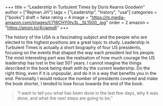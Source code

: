 +++
title = "Leadership in Turbulent Times by Doris Kearns Goodwin"
author = ["Rejman Jiří"]
tags = ["Leadership", "history", "usa"]
categories = ["books"]
draft = false
rating = 4
image = "https://m.media-amazon.com/images/I/716CHY0ty3L._SL1500_.jpg"
order = 2
amazon = "https://amzn.to/4cjamo6"
+++

The history of the USA is a fascinating subject and the people who are elected to the highest positions are a great topic to study. Leadership in Turbulent Times is actually a short biography of four US presidents, focusing on the events that shaped the way each president led his people. The most interesting part was the realisation of how much courage the US leadership has lost in the last 50? years. I cannot imagine the things described in the book being dealt with by the current leadership. Do the right thing, even if it is unpopular, and do it in a way that benefits you in the end. Personally I would reduce the number of presidents covered and make the book shorter, I tended to lose focus towards the end of the book.

<!--more-->

> “I want to tell you what has been done in the last few days, why it was done, and what the next steps are going to be,”
